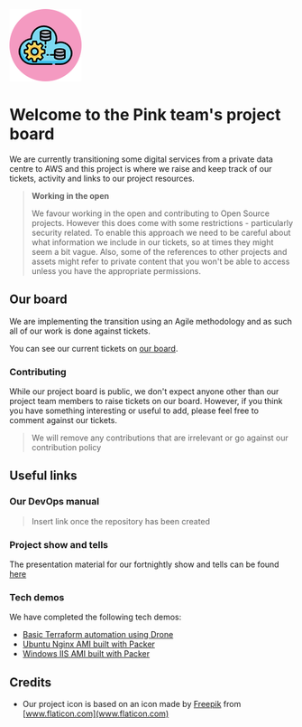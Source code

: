 ![Logo of the project](./documents/images/multimedia-pink-sm.png)

# Welcome to the Pink team's project board

We are currently transitioning some digital services from a private data centre to AWS and this project is where we raise and keep track of our tickets, activity and links to our project resources.

> **Working in the open**
> 
> We favour working in the open and contributing to Open Source projects. However this does come with some restrictions - particularly security related. To enable this approach we need to be careful about what information we include in our tickets, so at times they might seem a bit vague. Also, some of the references to other projects and assets might refer to private content that you won't be able to access unless you have the appropriate permissions.

## Our board

We are implementing the transition using an Agile methodology and as such all of our work is done against tickets.

You can see our current tickets on [our board](https://github.com/UKHomeOffice/dq-aws-migration/projects/1).

### Contributing

While our project board is public, we don't expect anyone other than our project team members to raise tickets on our board. However, if you think you have something interesting or useful to add, please feel free to comment against our tickets.

> We will remove any contributions that are irrelevant or go against our contribution policy

## Useful links


### Our DevOps manual

> Insert link once the repository has been created

### Project show and tells

The presentation material for our fortnightly show and tells can be found [here](https://github.com/UKHomeOffice/dq-aws-migration-show-and-tells)

### Tech demos

We have completed the following tech demos:

* [Basic Terraform automation using Drone](https://github.com/UKHomeOffice/dq-terraform-demo)
* [Ubuntu Nginx AMI built with Packer](https://github.com/UKHomeOffice/dq-packer-demo)
* [Windows IIS AMI built with Packer](https://github.com/UKHomeOffice/dq-packer-win-demo)

## Credits

* Our project icon is based on an icon made by [Freepik](http://www.freepik.com/) from [www.flaticon.com](www.flaticon.com)